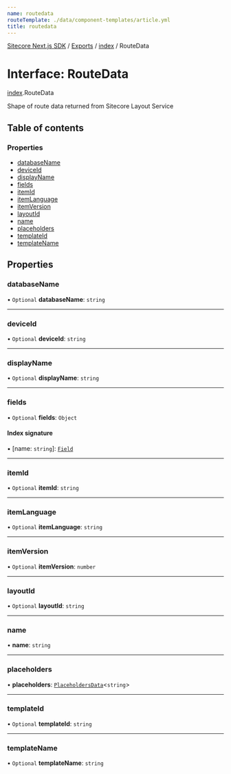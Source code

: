 ```yaml
---
name: routedata
routeTemplate: ./data/component-templates/article.yml
title: routedata
---
```


[Sitecore Next.js SDK](/docs/nextjs/ref/) / [Exports](/docs/nextjs/ref/modules) / [index](/docs/nextjs/ref/modules/index) / RouteData

# Interface: RouteData

[index](/docs/nextjs/ref/modules/index).RouteData

Shape of route data returned from Sitecore Layout Service

## Table of contents

### Properties

- [databaseName](/docs/nextjs/ref/interfaces/index/routedata#databasename)
- [deviceId](/docs/nextjs/ref/interfaces/index/routedata#deviceid)
- [displayName](/docs/nextjs/ref/interfaces/index/routedata#displayname)
- [fields](/docs/nextjs/ref/interfaces/index/routedata#fields)
- [itemId](/docs/nextjs/ref/interfaces/index/routedata#itemid)
- [itemLanguage](/docs/nextjs/ref/interfaces/index/routedata#itemlanguage)
- [itemVersion](/docs/nextjs/ref/interfaces/index/routedata#itemversion)
- [layoutId](/docs/nextjs/ref/interfaces/index/routedata#layoutid)
- [name](/docs/nextjs/ref/interfaces/index/routedata#name)
- [placeholders](/docs/nextjs/ref/interfaces/index/routedata#placeholders)
- [templateId](/docs/nextjs/ref/interfaces/index/routedata#templateid)
- [templateName](/docs/nextjs/ref/interfaces/index/routedata#templatename)

## Properties

### databaseName

• `Optional` **databaseName**: `string`

___

### deviceId

• `Optional` **deviceId**: `string`

___

### displayName

• `Optional` **displayName**: `string`

___

### fields

• `Optional` **fields**: `Object`

#### Index signature

▪ [name: `string`]: [`Field`](/docs/nextjs/ref/interfaces/index/field)

___

### itemId

• `Optional` **itemId**: `string`

___

### itemLanguage

• `Optional` **itemLanguage**: `string`

___

### itemVersion

• `Optional` **itemVersion**: `number`

___

### layoutId

• `Optional` **layoutId**: `string`

___

### name

• **name**: `string`

___

### placeholders

• **placeholders**: [`PlaceholdersData`](/docs/nextjs/ref/modules/index#placeholdersdata)<`string`\>

___

### templateId

• `Optional` **templateId**: `string`

___

### templateName

• `Optional` **templateName**: `string`
